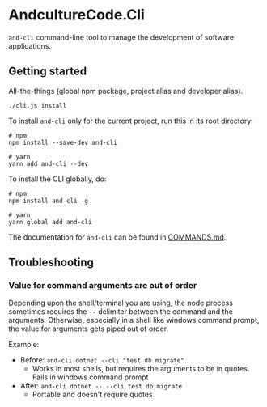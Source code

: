 # AndcultureCode.Cli
`and-cli` command-line tool to manage the development of software applications.

## Getting started

All-the-things (global npm package, project alias and developer alias).
```
./cli.js install
```
To install `and-cli` only for the current project, run this in its root directory:
```
# npm
npm install --save-dev and-cli

# yarn
yarn add and-cli --dev
```
To install the CLI globally, do:
```
# npm 
npm install and-cli -g

# yarn
yarn global add and-cli
```
The documentation for `and-cli` can be found in [COMMANDS.md](./COMMANDS.md).


## Troubleshooting

### Value for command arguments are out of order
Depending upon the shell/terminal you are using, the node process sometimes requires the `--` delimiter between the command and the arguments. Otherwise, especially in a shell like windows command prompt, the value for arguments gets piped out of order.

Example:
* Before: `and-cli dotnet --cli "test db migrate"`
    * Works in most shells, but requires the arguments to be in quotes. Fails in windows command prompt
* After: `and-cli dotnet -- --cli test db migrate`
    * Portable and doesn't require quotes
